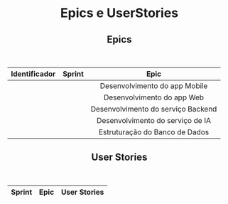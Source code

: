 <h1 align="center"> Epics e UserStories</h1>

<div align="center">
  <h2>Epics</h2>
<br>
  
  | Identificador | Sprint | Epic |
  |:--------------:|:-----:|:-----:|
  ||| Desenvolvimento do app Mobile |
  ||| Desenvolvimento do app Web |
  ||| Desenvolvimento do serviço Backend |
  ||| Desenvolvimento do serviço de IA |
  ||| Estruturação do Banco de Dados |
</div>
<div align="center">
<h2> User Stories </h2>
  
  <br>
  
  | Sprint | Epic | User Stories |
  |:--------------:|:-----:|:-----:|
</div>
